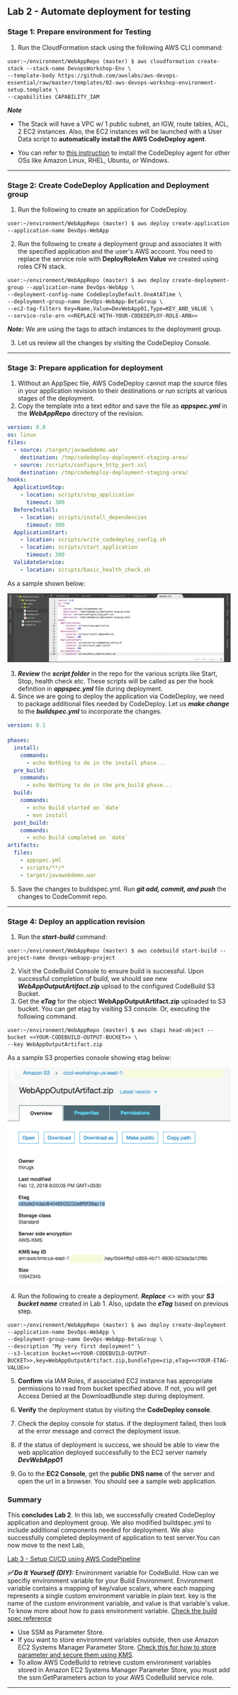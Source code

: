
## Lab 2 - Automate deployment for testing

### Stage 1: Prepare environment for Testing

1. Run the CloudFormation stack using the following AWS CLI command:

```console
user:~/environment/WebAppRepo (master) $ aws cloudformation create-stack --stack-name DevopsWorkshop-Env \
--template-body https://github.com/awslabs/aws-devops-essential/raw/master/templates/02-aws-devops-workshop-environment-setup.template \
--capabilities CAPABILITY_IAM
```

**_Note_**
  - The Stack will have a VPC w/ 1 public subnet, an IGW, route tables, ACL, 2 EC2 instances. Also, the EC2 instances will be launched with a User Data script to **automatically install the AWS CodeDeploy agent**.

  - You can refer to [this instruction](http://docs.aws.amazon.com/codedeploy/latest/userguide/codedeploy-agent-operations-install.html) to install the CodeDeploy agent for other OSs like Amazon Linux, RHEL, Ubuntu, or Windows.
 
***

### Stage 2: Create CodeDeploy Application and Deployment group

1. Run the following to create an application for CodeDeploy.

```console
user:~/environment/WebAppRepo (master) $ aws deploy create-application --application-name DevOps-WebApp
```

2. Run the following to create a deployment group and associates it with the specified application and the user's AWS account. You need to replace the service role with **DeployRoleArn Value** we created using roles CFN stack.

```console
user:~/environment/WebAppRepo (master) $ aws deploy create-deployment-group --application-name DevOps-WebApp \
--deployment-config-name CodeDeployDefault.OneAtATime \
--deployment-group-name DevOps-WebApp-BetaGroup \
--ec2-tag-filters Key=Name,Value=DevWebApp01,Type=KEY_AND_VALUE \
--service-role-arn <<REPLACE-WITH-YOUR-CODEDEPLOY-ROLE-ARN>>
```

**_Note:_** We are using the tags to attach instances to the deployment group.

3. Let us review all the changes by visiting the CodeDeploy Console.

***

### Stage 3: Prepare application for deployment

1. Without an AppSpec file, AWS CodeDeploy cannot map the source files in your application revision to their destinations or run scripts at various stages of the deployment.
2. Copy the template into a text editor and save the file as **_appspec.yml_** in the **_WebAppRepo_** directory of the revision.

```yml
version: 0.0
os: linux
files:
  - source: /target/javawebdemo.war
    destination: /tmp/codedeploy-deployment-staging-area/
  - source: /scripts/configure_http_port.xsl
    destination: /tmp/codedeploy-deployment-staging-area/
hooks:
  ApplicationStop:
    - location: scripts/stop_application
      timeout: 300
  BeforeInstall:
    - location: scripts/install_dependencies
      timeout: 300
  ApplicationStart:
    - location: scripts/write_codedeploy_config.sh
    - location: scripts/start_application
      timeout: 300
  ValidateService:
    - location: scripts/basic_health_check.sh

```

As a sample shown below:

![appspec](./img/app-spec.png)

3. **_Review_** the **_script folder_** in the repo for the various scripts like Start, Stop, health check etc. These scripts will be called as per the hook definition in **_appspec.yml_** file during deployment.
4. Since we are going to deploy the application via CodeDeploy, we need to package additional files needed by CodeDeploy. Let us **_make change_** to the **_buildspec.yml_** to incorporate the changes.

```yml
version: 0.1

phases:
  install:
    commands:
      - echo Nothing to do in the install phase...
  pre_build:
    commands:
      - echo Nothing to do in the pre_build phase...
  build:
    commands:
      - echo Build started on `date`
      - mvn install
  post_build:
    commands:
      - echo Build completed on `date`
artifacts:
  files:
    - appspec.yml
    - scripts/**/*
    - target/javawebdemo.war

```

5. Save the changes to buildspec.yml. Run **_git add, commit, and push_** the changes to CodeCommit repo.

***

### Stage 4: Deploy an application revision

1. Run the **_start-build_** command:

```console
user:~/environment/WebAppRepo (master) $ aws codebuild start-build --project-name devops-webapp-project
```

2. Visit the CodeBuild Console to ensure build is successful. Upon successful completion of build, we should see new **_WebAppOutputArtifact.zip_** upload to the configured CodeBuild S3 Bucket.
3. Get the **_eTag_** for the object **WebAppOutputArtifact.zip** uploaded to S3 bucket. You can get etag by visiting S3 console. Or, executing the following command.

```console
user:~/environment/WebAppRepo (master) $ aws s3api head-object --bucket <<YOUR-CODEBUILD-OUTPUT-BUCKET>> \
--key WebAppOutputArtifact.zip

```

As a sample S3 properties console showing etag below:

![etag](./img/etag.png)

4. Run the following to create a deployment. **_Replace_** <<YOUR-CODEBUILD-OUTPUT-BUCKET>> with your **_S3 bucket name_** created in Lab 1. Also, update the **_eTag_** based on previous step.

```console
user:~/environment/WebAppRepo (master) $ aws deploy create-deployment --application-name DevOps-WebApp \
--deployment-group-name DevOps-WebApp-BetaGroup \
--description "My very first deployment" \
--s3-location bucket=<<YOUR-CODEBUILD-OUTPUT-BUCKET>>,key=WebAppOutputArtifact.zip,bundleType=zip,eTag=<<YOUR-ETAG-VALUE>>
```

5. **Confirm** via IAM Roles, if associated EC2 instance has appropriate permissions to read from bucket specified above. If not, you will get Access Denied at the DownloadBundle step during deployment.

6. **Verify** the deployment status by visiting the **CodeDeploy console**.
7. Check the deploy console for status. if the deployment failed, then look at the error message and correct the deployment issue.
8. if the status of deployment is success, we should be able to view the web application deployed successfully to the EC2 server namely **_DevWebApp01_**
9. Go to the **EC2 Console**, get the **public DNS name** of the server and open the url in a browser. You should see a sample web application.

### Summary

This **concludes Lab 2**. In this lab, we successfully created CodeDeploy application and deployment group. We also modified buildspec.yml to include additional components needed for deployment. We also successfully completed deployment of application to test server.You can now move to the next Lab,

[Lab 3 - Setup CI/CD using AWS CodePipeline](3_Lab3.md)

**_✅ Do It Yourself (DIY):_** Environment variable for CodeBuild. How can we specifiy environment variable for your Build Environment. Environment variable contains a mapping of key/value scalars, where each mapping represents a single custom environment variable in plain text. key is the name of the custom environment variable, and value is that variable's value. To know more about how to pass environment variable. [Check the build spec reference](http://docs.aws.amazon.com/codebuild/latest/userguide/build-spec-ref.html)

* Use SSM as Parameter Store.
* If you want to store environment variables outside, then use Amazon EC2 Systems Manager Parameter Store. [Check this for how to store parameter and secure them using KMS](http://docs.aws.amazon.com/systems-manager/latest/userguide/sysman-paramstore-walk.html#sysman-paramstore-console).
* To allow AWS CodeBuild to retrieve custom environment variables stored in Amazon EC2 Systems Manager Parameter Store, you must add the ssm:GetParameters action to your AWS CodeBuild service role.

***
